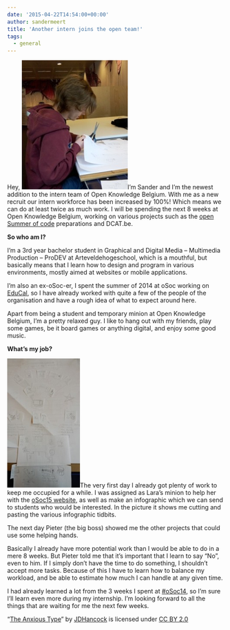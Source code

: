 ```yaml
---
date: '2015-04-22T14:54:00+00:00'
author: sandermeert
title: 'Another intern joins the open team!'
tags:
  - general
---
```


Hey, [![Day 8: Cutting and pasting](Blogme-246x300.jpg)](http://be.okfn.org/files/2015/04/Blogme.jpg)I’m Sander and I’m the newest addition to the intern team of Open Knowledge Belgium. With me as a new recruit our intern workforce has been increased by 100%! Which means we can do at least twice as much work. I will be spending the next 8 weeks at Open Knowledge Belgium, working on various projects such as the [open Summer of code](http://2015.summerofcode.be/ 'oSoc15 website') preparations and DCAT.be.

**So who am I?**

I’m a 3rd year bachelor student in Graphical and Digital Media – Multimedia Production – ProDEV at Arteveldehogeschool, which is a mouthful, but basically means that I learn how to design and program in various environments, mostly aimed at websites or mobile applications.

I’m also an ex-oSoc-er, I spent the summer of 2014 at oSoc working on [EduCal](https://github.com/oSoc14/code9000 'EduCal'), so I have already worked with quite a few of the people of the organisation and have a rough idea of what to expect around here.

Apart from being a student and temporary minion at Open Knowledge Belgium, I’m a pretty relaxed guy. I like to hang out with my friends, play some games, be it board games or anything digital, and enjoy some good music.

**What’s my job?**

[![oSoc15 Infographic](20150422_144241-169x300.jpg)](http://be.okfn.org/files/2015/04/20150422_144241.jpg)The very first day I already got plenty of work to keep me occupied for a while. I was assigned as Lara’s minion to help her with the [oSoc15 website](http://2015.summerofcode.be/ 'oSoc15 website'), as well as make an infographic which we can send to students who would be interested. In the picture it shows me cutting and pasting the various infographic tidbits.

The next day Pieter (the big boss) showed me the other projects that could use some helping hands.

Basically I already have more potential work than I would be able to do in a mere 8 weeks. But Pieter told me that it’s important that I learn to say “No”, even to him. If I simply don’t have the time to do something, I shouldn’t accept more tasks. Because of this I have to learn how to balance my workload, and be able to estimate how much I can handle at any given time.

I had already learned a lot from the 3 weeks I spent at [\#oSoc14](http://2014.summerofcode.be/ 'oSoc14 website'), so I’m sure I’ll learn even more during my internship. I’m looking forward to all the things that are waiting for me the next few weeks.

“[The Anxious Type](https://www.flickr.com/photos/jdhancock/3562071888/in/photostream/)” by [JDHancock](https://www.flickr.com/photos/jdhancock/) is licensed under [CC BY 2.0](http://creativecommons.org/licenses/by/2.0/)
